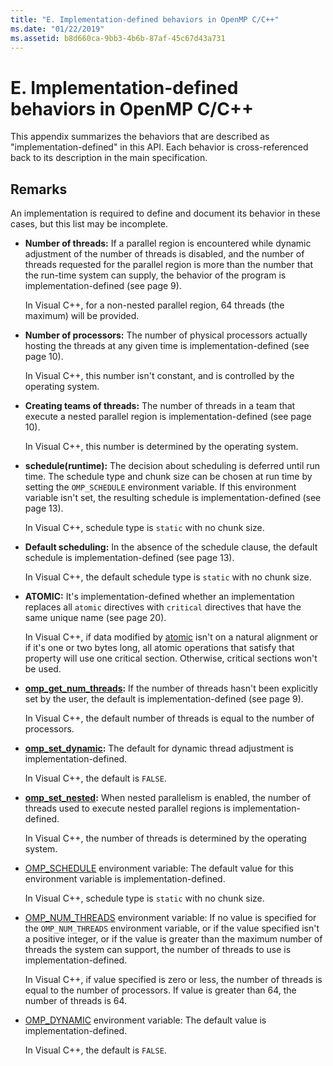 ```yaml
---
title: "E. Implementation-defined behaviors in OpenMP C/C++"
ms.date: "01/22/2019"
ms.assetid: b8d660ca-9bb3-4b6b-87af-45c67d43a731
---
```

# E. Implementation-defined behaviors in OpenMP C/C++

This appendix summarizes the behaviors that are described as "implementation-defined" in this API.  Each behavior is cross-referenced back to its description in the main specification.

## Remarks

An implementation is required to define and document its behavior in these cases, but this list may be incomplete.

- **Number of threads:** If a parallel region is encountered while dynamic adjustment of the number of threads is disabled, and the number of threads requested for the parallel region is more than the number that the run-time system can supply, the behavior of the program is implementation-defined (see page 9).

   In Visual C++, for a non-nested parallel region, 64 threads (the maximum) will be provided.

- **Number of processors:** The number of physical processors actually hosting the threads at any given time is implementation-defined (see page 10).

   In Visual C++, this number isn't constant, and is controlled by the operating system.

- **Creating teams of threads:** The number of threads in a team that execute a nested parallel region is implementation-defined (see page 10).

   In Visual C++, this number is determined by the operating system.

- **schedule(runtime):** The decision about scheduling is deferred until run time. The schedule type and chunk size can be chosen at run time by setting the `OMP_SCHEDULE` environment variable. If this environment variable isn't set, the resulting schedule is implementation-defined (see page 13).

   In Visual C++, schedule type is `static` with no chunk size.

- **Default scheduling:** In the absence of the schedule clause, the default schedule is implementation-defined (see page 13).

   In Visual C++, the default schedule type is `static` with no chunk size.

- **ATOMIC:** It's implementation-defined whether an implementation replaces all `atomic` directives with `critical` directives that have the same unique name (see page 20).

   In Visual C++, if data modified by [atomic](reference/openmp-directives.md#atomic) isn't on a natural alignment or if it's one or two bytes long, all atomic operations that satisfy that property will use one critical section. Otherwise, critical sections won't be used.

- **[omp_get_num_threads](3-run-time-library-functions.md#312-omp_get_num_threads-function):** If the number of threads hasn't been explicitly set by the user, the default is implementation-defined (see page 9).

   In Visual C++, the default number of threads is equal to the number of processors.

- **[omp_set_dynamic](3-run-time-library-functions.md#317-omp_set_dynamic-function):** The default for dynamic thread adjustment is implementation-defined.

   In Visual C++, the default is `FALSE`.

- **[omp_set_nested](3-run-time-library-functions.md#319-omp_set_nested-function):** When nested parallelism is enabled, the number of threads used to execute nested parallel regions is implementation-defined.

   In Visual C++, the number of threads is determined by the operating system.

- [OMP_SCHEDULE](4-environment-variables.md#41-omp_schedule) environment variable: The default value for this environment variable is implementation-defined.

   In Visual C++, schedule type is `static` with no chunk size.

- [OMP_NUM_THREADS](4-environment-variables.md#42-omp_num_threads) environment variable: If no value is specified for the `OMP_NUM_THREADS` environment variable, or if the value specified isn't a positive integer, or if the value is greater than the maximum number of threads the system can support, the number of threads to use is implementation-defined.

   In Visual C++, if value specified is zero or less, the number of threads is equal to the number of processors.  If value is greater than 64, the number of threads is 64.

- [OMP_DYNAMIC](4-environment-variables.md#43-omp_dynamic) environment variable: The default value is implementation-defined.

   In Visual C++, the default is `FALSE`.
